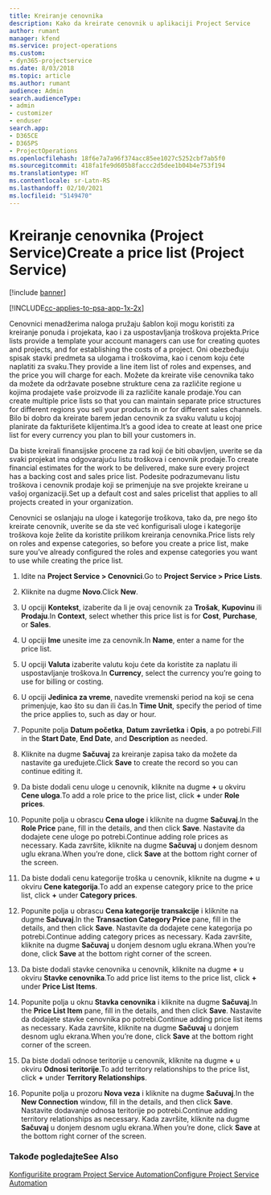 ```yaml
---
title: Kreiranje cenovnika
description: Kako da kreirate cenovnik u aplikaciji Project Service
author: rumant
manager: kfend
ms.service: project-operations
ms.custom:
- dyn365-projectservice
ms.date: 8/03/2018
ms.topic: article
ms.author: rumant
audience: Admin
search.audienceType:
- admin
- customizer
- enduser
search.app:
- D365CE
- D365PS
- ProjectOperations
ms.openlocfilehash: 18f6e7a7a96f374acc85ee1027c5252cbf7ab5f0
ms.sourcegitcommit: 418fa1fe9d605b8faccc2d5dee1b04b4e753f194
ms.translationtype: HT
ms.contentlocale: sr-Latn-RS
ms.lasthandoff: 02/10/2021
ms.locfileid: "5149470"
---
```

# <a name="create-a-price-list-project-service"></a><span data-ttu-id="4563e-103">Kreiranje cenovnika (Project Service)</span><span class="sxs-lookup"><span data-stu-id="4563e-103">Create a price list (Project Service)</span></span>

[!include [banner](../includes/psa-now-project-operations.md)]

[!INCLUDE[cc-applies-to-psa-app-1x-2x](../includes/cc-applies-to-psa-app-1x-2x.md)]

<span data-ttu-id="4563e-104">Cenovnici menadžerima naloga pružaju šablon koji mogu koristiti za kreiranje ponuda i projekata, kao i za uspostavljanja troškova projekta.</span><span class="sxs-lookup"><span data-stu-id="4563e-104">Price lists provide a template your account managers can use for creating quotes and projects, and for establishing the costs of a project.</span></span> <span data-ttu-id="4563e-105">Oni obezbeđuju spisak stavki predmeta sa ulogama i troškovima, kao i cenom koju ćete naplatiti za svaku.</span><span class="sxs-lookup"><span data-stu-id="4563e-105">They provide a line item list of roles and expenses, and the price you will charge for each.</span></span> <span data-ttu-id="4563e-106">Možete da kreirate više cenovnika tako da možete da održavate posebne strukture cena za različite regione u kojima prodajete vaše proizvode ili za različite kanale prodaje.</span><span class="sxs-lookup"><span data-stu-id="4563e-106">You can create multiple price lists so that you can maintain separate price structures for different regions you sell your products in or for different sales channels.</span></span> <span data-ttu-id="4563e-107">Bilo bi dobro da kreirate barem jedan cenovnik za svaku valutu u kojoj planirate da fakturišete klijentima.</span><span class="sxs-lookup"><span data-stu-id="4563e-107">It’s a good idea to create at least one price list for every currency you plan to bill your customers in.</span></span>  
  
<span data-ttu-id="4563e-108">Da biste kreirali finansijske procene za rad koji će biti obavljen, uverite se da svaki projekat ima odgovarajuću listu troškova i cenovnik prodaje.</span><span class="sxs-lookup"><span data-stu-id="4563e-108">To create financial estimates for the work to be delivered, make sure every project has a backing cost and sales price list.</span></span> <span data-ttu-id="4563e-109">Podesite podrazumevanu listu troškova i cenovnik prodaje koji se primenjuje na sve projekte kreirane u vašoj organizaciji.</span><span class="sxs-lookup"><span data-stu-id="4563e-109">Set up a default cost and sales pricelist that applies to all projects created in your organization.</span></span>  
  
<span data-ttu-id="4563e-110">Cenovnici se oslanjaju na uloge i kategorije troškova, tako da, pre nego što kreirate cenovnik, uverite se da ste već konfigurisali uloge i kategorije troškova koje želite da koristite prilikom kreiranja cenovnika.</span><span class="sxs-lookup"><span data-stu-id="4563e-110">Price lists rely on roles and expense categories, so before you create a price list, make sure you’ve already configured the roles and expense categories you want to use while creating the price list.</span></span>  
  
1.  <span data-ttu-id="4563e-111">Idite na **Project Service > Cenovnici**.</span><span class="sxs-lookup"><span data-stu-id="4563e-111">Go to **Project Service > Price Lists**.</span></span>  
  
2.  <span data-ttu-id="4563e-112">Kliknite na dugme **Novo**.</span><span class="sxs-lookup"><span data-stu-id="4563e-112">Click **New**.</span></span>  
  
3.  <span data-ttu-id="4563e-113">U opciji **Kontekst**, izaberite da li je ovaj cenovnik za **Trošak**, **Kupovinu** ili **Prodaju**.</span><span class="sxs-lookup"><span data-stu-id="4563e-113">In **Context**, select whether this price list is for **Cost**, **Purchase**, or **Sales**.</span></span>  
  
4.  <span data-ttu-id="4563e-114">U opciji **Ime** unesite ime za cenovnik.</span><span class="sxs-lookup"><span data-stu-id="4563e-114">In **Name**, enter a name for the price list.</span></span>  
  
5.  <span data-ttu-id="4563e-115">U opciji **Valuta** izaberite valutu koju ćete da koristite za naplatu ili uspostavljanje troškova.</span><span class="sxs-lookup"><span data-stu-id="4563e-115">In **Currency**, select the currency you’re going to use for billing or costing.</span></span>  
  
6.  <span data-ttu-id="4563e-116">U opciji **Jedinica za vreme**, navedite vremenski period na koji se cena primenjuje, kao što su dan ili čas.</span><span class="sxs-lookup"><span data-stu-id="4563e-116">In **Time Unit**, specify the period of time the price applies to, such as day or hour.</span></span>  
  
7.  <span data-ttu-id="4563e-117">Popunite polja **Datum početka**, **Datum završetka** i **Opis**, a po potrebi.</span><span class="sxs-lookup"><span data-stu-id="4563e-117">Fill in the **Start Date**, **End Date**, and **Description** as needed.</span></span>  
  
8.  <span data-ttu-id="4563e-118">Kliknite na dugme **Sačuvaj** za kreiranje zapisa tako da možete da nastavite ga uređujete.</span><span class="sxs-lookup"><span data-stu-id="4563e-118">Click **Save** to create the record so you can continue editing it.</span></span>  
  
9. <span data-ttu-id="4563e-119">Da biste dodali cenu uloge u cenovnik, kliknite na dugme **+** u okviru **Cene uloga**.</span><span class="sxs-lookup"><span data-stu-id="4563e-119">To add a role price to the price list, click **+** under **Role prices**.</span></span>  
  
10. <span data-ttu-id="4563e-120">Popunite polja u obrascu **Cena uloge** i kliknite na dugme **Sačuvaj**.</span><span class="sxs-lookup"><span data-stu-id="4563e-120">In the **Role Price** pane, fill in the details, and then click **Save**.</span></span> <span data-ttu-id="4563e-121">Nastavite da dodajete cene uloge po potrebi.</span><span class="sxs-lookup"><span data-stu-id="4563e-121">Continue adding role prices as necessary.</span></span> <span data-ttu-id="4563e-122">Kada završite, kliknite na dugme **Sačuvaj** u donjem desnom uglu ekrana.</span><span class="sxs-lookup"><span data-stu-id="4563e-122">When you’re done, click **Save** at the bottom right corner of the screen.</span></span>  
  
11. <span data-ttu-id="4563e-123">Da biste dodali cenu kategorije troška u cenovnik, kliknite na dugme **+** u okviru **Cene kategorija**.</span><span class="sxs-lookup"><span data-stu-id="4563e-123">To add an expense category price to the price list, click **+** under **Category prices**.</span></span>  
  
12. <span data-ttu-id="4563e-124">Popunite polja u obrascu **Cena kategorije transakcije** i kliknite na dugme **Sačuvaj**.</span><span class="sxs-lookup"><span data-stu-id="4563e-124">In the **Transaction Category Price** pane, fill in the details, and then click **Save**.</span></span> <span data-ttu-id="4563e-125">Nastavite da dodajete cene kategorija po potrebi.</span><span class="sxs-lookup"><span data-stu-id="4563e-125">Continue adding category prices as necessary.</span></span> <span data-ttu-id="4563e-126">Kada završite, kliknite na dugme **Sačuvaj** u donjem desnom uglu ekrana.</span><span class="sxs-lookup"><span data-stu-id="4563e-126">When you’re done, click **Save** at the bottom right corner of the screen.</span></span>  
  
13. <span data-ttu-id="4563e-127">Da biste dodali stavke cenovnika u cenovnik, kliknite na dugme **+** u okviru **Stavke cenovnika**.</span><span class="sxs-lookup"><span data-stu-id="4563e-127">To add price list items to the price list, click **+** under **Price List Items**.</span></span>  
  
14. <span data-ttu-id="4563e-128">Popunite polja u oknu **Stavka cenovnika** i kliknite na dugme **Sačuvaj**.</span><span class="sxs-lookup"><span data-stu-id="4563e-128">In the **Price List Item** pane, fill in the details, and then click **Save**.</span></span> <span data-ttu-id="4563e-129">Nastavite da dodajete stavke cenovnika po potrebi.</span><span class="sxs-lookup"><span data-stu-id="4563e-129">Continue adding price list items as necessary.</span></span> <span data-ttu-id="4563e-130">Kada završite, kliknite na dugme **Sačuvaj** u donjem desnom uglu ekrana.</span><span class="sxs-lookup"><span data-stu-id="4563e-130">When you’re done, click **Save** at the bottom right corner of the screen.</span></span>  
  
15. <span data-ttu-id="4563e-131">Da biste dodali odnose teritorije u cenovnik, kliknite na dugme **+** u okviru **Odnosi teritorije**.</span><span class="sxs-lookup"><span data-stu-id="4563e-131">To add territory relationships to the price list, click **+** under **Territory Relationships**.</span></span>  
  
16. <span data-ttu-id="4563e-132">Popunite polja u prozoru **Nova veza** i kliknite na dugme **Sačuvaj**.</span><span class="sxs-lookup"><span data-stu-id="4563e-132">In the **New Connection** window, fill in the details, and then click **Save**.</span></span> <span data-ttu-id="4563e-133">Nastavite dodavanje odnosa teritorije po potrebi.</span><span class="sxs-lookup"><span data-stu-id="4563e-133">Continue adding territory relationships as necessary.</span></span> <span data-ttu-id="4563e-134">Kada završite, kliknite na dugme **Sačuvaj** u donjem desnom uglu ekrana.</span><span class="sxs-lookup"><span data-stu-id="4563e-134">When you’re done, click **Save** at the bottom right corner of the screen.</span></span>  
  
### <a name="see-also"></a><span data-ttu-id="4563e-135">Takođe pogledajte</span><span class="sxs-lookup"><span data-stu-id="4563e-135">See Also</span></span>  
 [<span data-ttu-id="4563e-136">Konfigurišite program Project Service Automation</span><span class="sxs-lookup"><span data-stu-id="4563e-136">Configure Project Service Automation</span></span>](../psa/configure.md)
